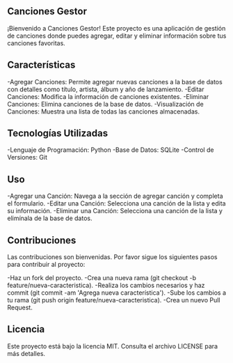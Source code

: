 ## Canciones Gestor
¡Bienvenido a Canciones Gestor! Este proyecto es una aplicación de gestión de canciones donde puedes agregar, editar y eliminar información sobre tus canciones favoritas.

## Características
-Agregar Canciones: Permite agregar nuevas canciones a la base de datos con detalles como título, artista, álbum y año de lanzamiento.
-Editar Canciones: Modifica la información de canciones existentes.
-Eliminar Canciones: Elimina canciones de la base de datos.
-Visualización de Canciones: Muestra una lista de todas las canciones almacenadas.

## Tecnologías Utilizadas
-Lenguaje de Programación: Python
-Base de Datos: SQLite
-Control de Versiones: Git

## Uso
-Agregar una Canción: Navega a la sección de agregar canción y completa el formulario.
-Editar una Canción: Selecciona una canción de la lista y edita su información.
-Eliminar una Canción: Selecciona una canción de la lista y elimínala de la base de datos.

## Contribuciones
Las contribuciones son bienvenidas. Por favor sigue los siguientes pasos para contribuir al proyecto:

-Haz un fork del proyecto.
-Crea una nueva rama (git checkout -b feature/nueva-caracteristica).
-Realiza los cambios necesarios y haz commit (git commit -am 'Agrega nueva característica').
-Sube los cambios a tu rama (git push origin feature/nueva-caracteristica).
-Crea un nuevo Pull Request.

## Licencia
Este proyecto está bajo la licencia MIT. Consulta el archivo LICENSE para más detalles.
